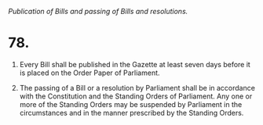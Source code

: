 *Publication of Bills and passing of Bills and resolutions.*

# 78.

1. Every Bill shall be published in the Gazette at least seven days before it is placed on the Order Paper of Parliament.

2. The passing of a Bill or a resolution by Parliament shall be in accordance with the Constitution and the Standing Orders of Parliament. Any one or more of the Standing Orders may be suspended by Parliament in the circumstan­ces and in the manner prescribed by the Standing Orders.